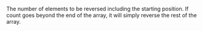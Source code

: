The number of elements to be reversed including the starting position. If count goes beyond the end of the array, it will simply reverse the rest of the array.